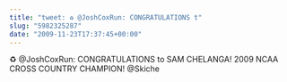 ```yaml
---
title: "tweet: ♻ @JoshCoxRun: CONGRATULATIONS t"
slug: "5982325287"
date: "2009-11-23T17:37:45+00:00"
---
```

♻ @JoshCoxRun: CONGRATULATIONS to SAM CHELANGA! 2009 NCAA CROSS COUNTRY CHAMPION! @Skiche